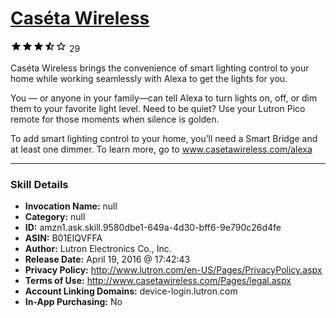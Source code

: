 # [Caséta Wireless](http://alexa.amazon.com/#skills/amzn1.ask.skill.9580dbe1-649a-4d30-bff6-9e790c26d4fe)
![3.9 stars](../../images/ic_star_black_18dp_1x.png)![3.9 stars](../../images/ic_star_black_18dp_1x.png)![3.9 stars](../../images/ic_star_black_18dp_1x.png)![3.9 stars](../../images/ic_star_half_black_18dp_1x.png)![3.9 stars](../../images/ic_star_border_black_18dp_1x.png) 29

Caséta Wireless brings the convenience of smart lighting control to your home while working seamlessly with Alexa to get the lights for you.

You — or anyone in your family—can tell Alexa to turn lights on, off, or dim them to your favorite light level. Need to be quiet? Use your Lutron Pico remote for those moments when silence is golden.

To add smart lighting control to your home, you’ll need a Smart Bridge and at least one dimmer.  To learn more, go to www.casetawireless.com/alexa

***

### Skill Details

* **Invocation Name:** null
* **Category:** null
* **ID:** amzn1.ask.skill.9580dbe1-649a-4d30-bff6-9e790c26d4fe
* **ASIN:** B01EIQVFFA
* **Author:** Lutron Electronics Co., Inc.
* **Release Date:** April 19, 2016 @ 17:42:43
* **Privacy Policy:** http://www.lutron.com/en-US/Pages/PrivacyPolicy.aspx
* **Terms of Use:** http://www.casetawireless.com/Pages/legal.aspx
* **Account Linking Domains:** device-login.lutron.com
* **In-App Purchasing:** No
